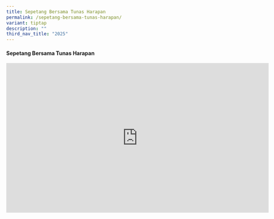 ```yaml
---
title: Sepetang Bersama Tunas Harapan
permalink: /sepetang-bersama-tunas-harapan/
variant: tiptap
description: ""
third_nav_title: "2025"
---
```

<h4><strong>Sepetang Bersama Tunas Harapan</strong></h4>
<div class="iframe-wrapper">
<iframe height="400" width="700" allowfullscreen="true" frameborder="0" src="https://docs.google.com/presentation/d/e/2PACX-1vS5Wu6z-yDaS2q_YIUI-z-MHxyVOIbMdv-eGOS9EnRI7Krf1JHoFmiS1joA196JoVENJi8po6MiAkMN/pubembed?start=false&amp;loop=false&amp;delayms=3000"></iframe>
</div>
<p></p>